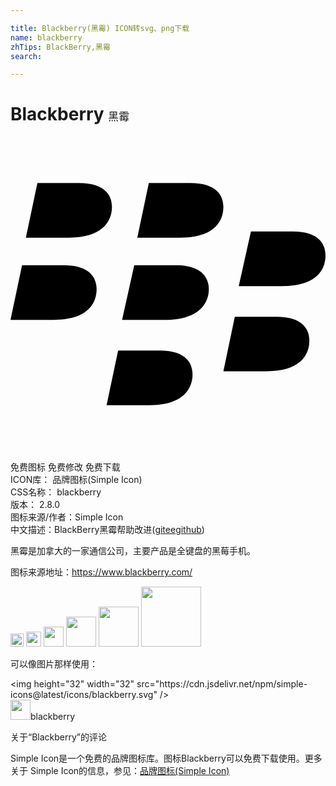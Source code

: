 ```yaml
---

title: Blackberry(黑霉) ICON转svg、png下载
name: blackberry
zhTips: BlackBerry,黑霉
search: 

---
```


# Blackberry  <small style="font-size: 60%;font-weight: 100">黑霉</small>

<div id="svg" class="svg-wrap">
<svg role="img" xmlns="http://www.w3.org/2000/svg" viewBox="0 0 24 24"><title>Blackberry icon</title><path d="M2.05 3.54L1.17 7.7H4.45C6.97 7.7 7.73 6.47 7.73 5.36C7.73 4.54 7.26 3.54 5.21 3.54H2.05M10.54 3.54L9.66 7.7H12.94C15.5 7.7 16.22 6.47 16.22 5.36C16.22 4.54 15.75 3.54 13.7 3.54H10.54M18.32 7.23L17.39 11.39H20.67C23.24 11.39 24 10.22 24 9.05C24 8.23 23.53 7.23 21.5 7.23H18.32M.88 9.8L0 13.96H3.28C5.85 13.96 6.56 12.73 6.56 11.62C6.56 10.8 6.09 9.8 4.04 9.8H.88M9.43 9.8L8.5 13.96H11.77C14.34 13.96 15.11 12.73 15.11 11.62C15.11 10.8 14.64 9.8 12.59 9.8H9.42M17.09 13.73L16.22 17.88H19.5C22 17.88 22.77 16.71 22.77 15.54C22.77 14.72 22.3 13.73 20.26 13.73H17.09M8.2 16.3L7.32 20.46H10.6C13.11 20.46 13.87 19.23 13.87 18.12C13.87 17.3 13.41 16.3 11.36 16.3H8.2Z"/></svg>
</div>
<detail full-name='blackberry'></detail>

<div class="detail-page">
<p>
<span><span class="badge-success badge">免费图标</span> <span class="badge-success badge">免费修改</span>  <span class="badge-success badge">免费下载</span> </span>
<br/>
<span>
ICON库：
<span class="badge-secondary badge">品牌图标(Simple Icon)</span> 
</span>
<br/>
<span>
CSS名称：
<span class="badge-secondary badge">blackberry</span> 
</span>

<br/>
<span>
版本：
<span class="badge-secondary badge">2.8.0</span> 
</span>
<br/>
<span>图标来源/作者：<span class="badge-light badge">Simple Icon</span></span> 
<br/>
<span class="zh-detail">中文描述：<span class="badge-primary badge">BlackBerry</span><span class="badge-primary badge">黑霉</span><span class="help-link"><span>帮助改进</span>(<a href="https://gitee.com/liuwave/icon-helper/edit/master/json/brands/blackberry.json" target="_blank" rel="noopener noreferrer">gitee</a><a href="https://github.com/liuwave/icon-helper/edit/master/json/brands/blackberry.json" target="_blank" rel="noopener noreferrer">github</a></span>)</span><br/>
</p>
</div><div class="description description alert alert-light"><p>黑霉是加拿大的一家通信公司，主要产品是全键盘的黑莓手机。</p><p>图标来源地址：<a href="https://www.blackberry.com/" target="_blank" rel="noopener noreferrer">https://www.blackberry.com/</a></p></div>
<div class="alert alert-dark">
<img height="21" width="21" src="https://cdn.jsdelivr.net/npm/simple-icons@latest/icons/blackberry.svg" />
<img height="24" width="24" src="https://cdn.jsdelivr.net/npm/simple-icons@latest/icons/blackberry.svg" />
<img height="32" width="32" src="https://cdn.jsdelivr.net/npm/simple-icons@latest/icons/blackberry.svg" />
<img height="48" width="48" src="https://cdn.jsdelivr.net/npm/simple-icons@latest/icons/blackberry.svg" />
<img height="64" width="64" src="https://cdn.jsdelivr.net/npm/simple-icons@latest/icons/blackberry.svg" />
<img height="96" width="96" src="https://cdn.jsdelivr.net/npm/simple-icons@latest/icons/blackberry.svg" />

</div>
<div>
  <p>可以像图片那样使用：    
  </p>
  <div class="alert alert-primary" style="font-size: 14px">
    &lt;img height="32" width="32" src="https://cdn.jsdelivr.net/npm/simple-icons@latest/icons/blackberry.svg" /&gt;
    <copy-btn content='<img height="32" width="32" src="https://cdn.jsdelivr.net/npm/simple-icons@latest/icons/blackberry.svg" />'></copy-btn>
  </div>
  <div class="alert alert-secondary">
    <img height="32" width="32" src="https://cdn.jsdelivr.net/npm/simple-icons@latest/icons/blackberry.svg" />blackberry
    <copy-btn content="blackberry" btn-title="复制图标名称"></copy-btn>
  </div>
</div>

<Vssue title="关于“Blackberry”的评论" >关于“Blackberry”的评论</Vssue>


<div><p>Simple Icon是一个免费的品牌图标库。图标Blackberry可以免费下载使用。更多关于  Simple Icon的信息，参见：<a target="_blank" href="https://iconhelper.cn/brands.html">品牌图标(Simple Icon)</a>
</p></div>
